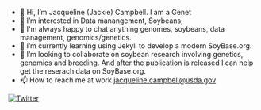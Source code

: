 - 👋 Hi, I’m Jacqueline (Jackie) Campbell. I am a Genet
- 👀 I’m interested in Data manangement, Soybeans, 
- 👯 I'm always happy to chat anything genomes, soybeans, data management, genomics/genetics. 
- 🌱 I’m currently learning using Jekyll to develop a modern SoyBase.org. 
- 💞️ I’m looking to collaborate on soybean research involving genetics, genomics and breeding. And after the publication is released I can help get the reserach data on SoyBase.org. 
- 📫 How to reach me at work jacqueline.campbell@usda.gov 


[![Twitter](https://img.shields.io/twitter/url/https/twitter.com/cloudposse.svg?style=social&label=Follow%20%40Campbell_JD_PhD)](https://twitter.com/Campbell_JD_PhD)

<!---
jd-campbell/jd-campbell is a ✨ special ✨ repository because its `README.md` (this file) appears on your GitHub profile.
You can click the Preview link to take a look at your changes.
--->
